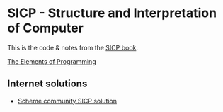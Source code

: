 # SICP - Structure and Interpretation of Computer

This is the code & notes from the [SICP book](https://mitpress.mit.edu/sites/default/files/sicp/full-text/book/book.html).

[The Elements of Programming](https://github.com/leandrotk/programming-languages-design/tree/master/sicp/building-abstractions-with-procedures/the-elements-of-programming.scm)

## Internet solutions

- [Scheme community SICP solution](http://community.schemewiki.org/?sicp-solutions)
